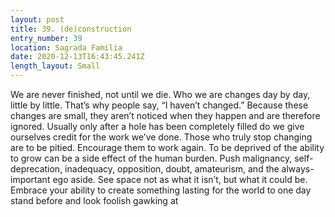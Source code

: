 ```yaml
---
layout: post
title: 39. (de)construction
entry_number: 39
location: Sagrada Familia
date: 2020-12-13T16:43:45.241Z
length_layout: Small
---
```

We are never finished, not until we die. Who we are changes day by day, little by little. That’s why people say, “I haven’t changed.” Because these changes are small, they aren’t noticed when they happen and are therefore ignored. Usually only after a hole has been completely filled do we give ourselves credit for the work we’ve done. Those who truly stop changing are to be pitied. Encourage them to work again. To be deprived of the ability to grow can be a side effect of the human burden. Push malignancy, self-deprecation, inadequacy, opposition, doubt, amateurism, and the always-important ego aside. See space not as what it isn’t, but what it could be. Embrace your ability to create something lasting for the world to one day stand before and look foolish gawking at